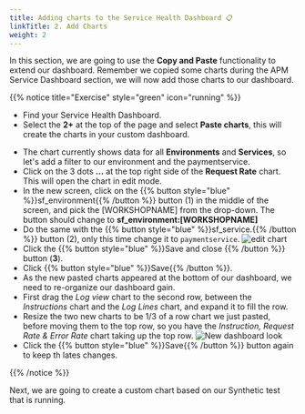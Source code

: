 ```yaml
---
title: Adding charts to the Service Health Dashboard 📋
linkTitle: 2. Add Charts
weight: 2
---
```


In this section, we are going to use the **Copy and Paste** functionality to extend our dashboard. Remember we copied some charts during the APM Service Dashboard section, we will now add those charts to our dashboard.

{{% notice title="Exercise" style="green" icon="running" %}}

* Find your Service Health Dashboard.
* Select the **2+** at the top of the page and select **Paste charts**, this will create the charts in your custom dashboard.
<!--* Add `sf_environment:[WORKSHOPNAME]` and `sf_service:payment_service` to the override filter box. ( This will make sure the charts only show data for your workshop **paymentservice**).
-->
* The chart currently shows data for all **Environments** and **Services**, so let's add a filter to our environment and the paymentservice.
* Click on the 3 dots **...** at the top right side of the **Request Rate** chart. This will open the chart in edit mode.
* In the new screen, click on the {{% button style="blue" %}}sf_environment{{% /button %}} button (1) in the middle of the screen, and pick the [WORKSHOPNAME] from the drop-down. The button should change to **sf_environment:[WORKSHOPNAME]**
* Do the same with the {{% button style="blue" %}}sf_service.{{% /button %}} button (2), only this time change it to `paymentservice`.
  ![edit chart](../images/edit-chart.png)
* Click the {{% button style="blue" %}}Save and close {{% /button %}} button (**3**).
* Click {{% button style="blue" %}}Save{{% /button %}}.
* As the new pasted charts appeared at the bottom of our dashboard, we need to re-organize our dashboard gain.
* First drag the *Log view* chart to the second row, between the *Instructions* chart and the *Log Lines* chart, and expand it to fill the row.
* Resize the two new charts to be 1/3 of a row chart we just pasted, before moving them to the top row, so you have the *Instruction, Request Rate & Error Rate* chart taking up the top row.
  ![New dashboard look](../images/copyandpastedcharts.png)
* Click the {{% button style="blue" %}}Save{{% /button %}} button again to keep th lates changes.

{{% /notice %}}

Next, we are going to create a custom chart based on our Synthetic test that is running.
